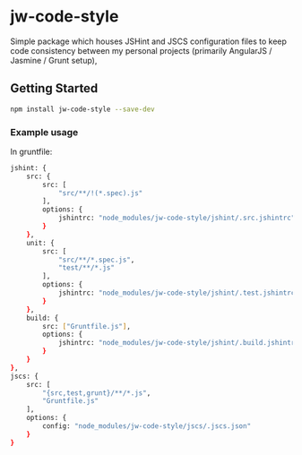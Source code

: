 # jw-code-style

Simple package which houses JSHint and JSCS configuration files to keep code consistency between my personal projects (primarily AngularJS /  Jasmine / Grunt setup),

## Getting Started

```bash
npm install jw-code-style --save-dev
```

### Example usage

In gruntfile:

```bash
jshint: {
    src: {
        src: [
            "src/**/!(*.spec).js"
        ],
        options: {
            jshintrc: "node_modules/jw-code-style/jshint/.src.jshintrc"
        }
    },
    unit: {
        src: [
            "src/**/*.spec.js",
            "test/**/*.js"
        ],
        options: {
            jshintrc: "node_modules/jw-code-style/jshint/.test.jshintrc"
        }
    },
    build: {
        src: ["Gruntfile.js"],
        options: {
            jshintrc: "node_modules/jw-code-style/jshint/.build.jshintrc"
        }
    }
},
jscs: {
    src: [
        "{src,test,grunt}/**/*.js",
        "Gruntfile.js"
    ],
    options: {
        config: "node_modules/jw-code-style/jscs/.jscs.json"
    }
}
```



